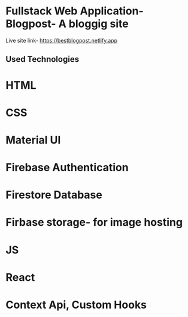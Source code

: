 # Fullstack Web Application- Blogpost- A bloggig site

Live site link- https://bestblogpost.netlify.app

## Used Technologies

# HTML
# CSS
# Material UI
# Firebase Authentication
# Firestore Database
# Firbase storage- for image hosting
# JS
# React
# Context Api, Custom Hooks
